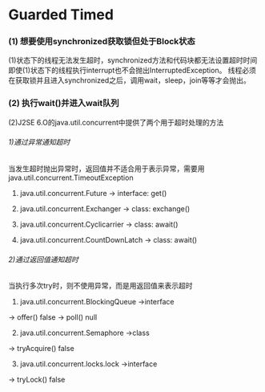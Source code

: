 # Guarded Timed
### (1) 想要使用synchronized获取锁但处于Block状态
(1)状态下的线程无法发生超时，synchronized方法和代码块都无法设置超时时间
即使(1)状态下的线程执行interrupt也不会抛出InterruptedException。
线程必须在获取锁并且进入synchronized之后，调用wait，sleep，join等等才会抛出。

### (2) 执行wait()并进入wait队列
(2)J2SE 6.O的java.util.concurrent中提供了两个用于超时处理的方法

###### 1)通过异常通知超时
当发生超时抛出异常时，返回值并不适合用于表示异常，需要用java.util.concurrent.TimeoutException

1. java.util.concurrent.Future            -> interface: get()

2. java.util.concurrent.Exchanger         -> class: exchange()

3. java.util.concurrent.Cyclicarrier      -> class: await()

4. java.util.concurrent.CountDownLatch    -> class: await()    

###### 2)通过返回值通知超时
当执行多次try时，则不使用异常，而是用返回值来表示超时

1. java.util.concurrent.BlockingQueue      ->interface 

-> offer()   false
-> poll()    null

2. java.util.concurrent.Semaphore          ->class

-> tryAcquire() false

3. java.util.concurrent.locks.lock         ->interface

-> tryLock()  false
